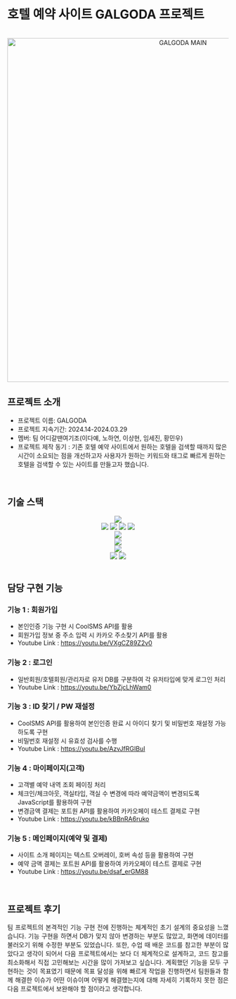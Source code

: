 # 호텔 예약 사이트 GALGODA 프로젝트

<p align="center">
  <br>
  <img width="784" alt="GALGODA MAIN" src="https://github.com/Lee-Da-Ye/GalgodaProject/assets/148595981/11526876-b41b-417a-a7bb-fbc126350914">

  <br>
</p>

## 프로젝트 소개
- 프로젝트 이름: GALGODA
- 프로젝트 지속기간: 2024.14-2024.03.29
- 멤버: 팀 어디갈땐여기조(이다예, 노하연, 이상현, 임세진, 황민우)
- 프로젝트 제작 동기 : 기존 호텔 예약 사이트에서 원하는 호텔을 검색할 때까지 많은 시간이 소요되는 점을 개선하고자
  사용자가 원하는 키워드와 태그로 빠르게 원하는 호텔을 검색할 수 있는 사이트를 만들고자 했습니다.

<br>

## 기술 스택

<div align=center> 
  <img src="https://img.shields.io/badge/java-007396?style=for-the-badge&logo=java&logoColor=white"> 
  <br>
  
  <img src="https://img.shields.io/badge/html5-E34F26?style=for-the-badge&logo=html5&logoColor=white"> 
  <img src="https://img.shields.io/badge/css-1572B6?style=for-the-badge&logo=css3&logoColor=white"> 
  <img src="https://img.shields.io/badge/javascript-F7DF1E?style=for-the-badge&logo=javascript&logoColor=black"> 
  <img src="https://img.shields.io/badge/jquery-0769AD?style=for-the-badge&logo=jquery&logoColor=white">
  <br>
  
  <img src="https://img.shields.io/badge/oracle-F80000?style=for-the-badge&logo=oracle&logoColor=white"> 
  <br>
  
  <img src="https://img.shields.io/badge/bootstrap-7952B3?style=for-the-badge&logo=bootstrap&logoColor=white">
  <br>

  <img src="https://img.shields.io/badge/apache tomcat-F8DC75?style=for-the-badge&logo=apachetomcat&logoColor=white">
  <br>
  
  <img src="https://img.shields.io/badge/github-181717?style=for-the-badge&logo=github&logoColor=white">
  <img src="https://img.shields.io/badge/git-F05032?style=for-the-badge&logo=git&logoColor=white">
  <br>
</div>

<br>

## 담당 구현 기능

### 기능 1 : 회원가입
- 본인인증 기능 구현 시 CoolSMS API를 활용
- 회원가입 정보 중 주소 입력 시 카카오 주소찾기 API를 활용
- Youtube Link : https://youtu.be/VXgCZ89Z2v0

### 기능 2 : 로그인
- 일반회원/호텔회원/관리자로 유저 DB를 구분하여 각 유저타입에 맞게 로그인 처리
- Youtube Link : https://youtu.be/YbZjcLhWam0

### 기능 3 : ID 찾기 / PW 재설정
- CoolSMS API를 활용하여 본인인증 완료 시 아이디 찾기 및 비밀번호 재설정 가능하도록 구현
- 비밀번호 재설정 시 유효성 검사를 수행
- Youtube Link : https://youtu.be/AzvJfRGIBuI

### 기능 4 : 마이페이지(고객)
- 고객별 예약 내역 조회 페이징 처리
- 체크인/체크아웃, 객실타입, 객실 수 변경에 따라 예약금액이 변경되도록 JavaScript를 활용하여 구현
- 변경금액 결제는 포트원 API를 활용하여 카카오페이 테스트 결제로 구현
- Youtube Link : https://youtu.be/kBBnRA6ruko

### 기능 5 : 메인페이지(예약 및 결제)
- 사이트 소개 페이지는 텍스트 오버레이, 호버 속성 등을 활용하여 구현
- 예약 금액 결제는 포트원 API를 활용하여 카카오페이 테스트 결제로 구현
- Youtube Link : https://youtu.be/dsaf_erGM88

<br>

## 프로젝트 후기

<p align="justify">
팀 프로젝트의 본격적인 기능 구현 전에 진행하는 체계적인 초기 설계의 중요성을 느꼈습니다. 기능 구현을 하면서 DB가 맞지 않아 변경하는 부분도 많았고, 화면에 데이터를 불러오기 위해 수정한 부분도 있었습니다. 또한, 수업 때 배운 코드를 참고한 부분이 많았다고 생각이 되어서 다음 프로젝트에서는 보다 더 체계적으로 설계하고, 코드 참고를 최소화해서 직접 고민해보는 시간을 많이 가져보고 싶습니다. 계획했던 기능을 모두 구현하는 것이 목표였기 때문에 목표 달성을 위해 빠르게 작업을 진행하면서 팀원들과 함께 해결한 이슈가 어떤 이슈이며 어떻게 해결했는지에 대해 자세히 기록하지 못한 점은 다음 프로젝트에서 보완해야 할 점이라고 생각합니다.
</p>

<br>
